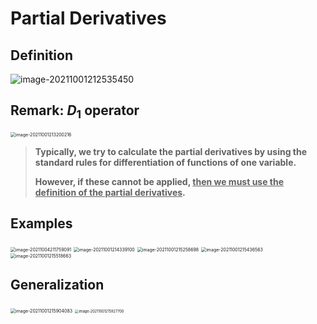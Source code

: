 # 	Partial Derivatives

## Definition

![image-20211001212535450](D:\dev\AllNote\.mdnote\assets\image-20211001212535450.png)

## Remark: $D_1$ operator

<img src="D:\dev\AllNote\.mdnote\assets\image-20211001213200216.png" alt="image-20211001213200216" style="zoom:50%;" />



>  **Typically, we try to calculate the partial derivatives by using the standard rules for differentiation of functions of one variable.** 
>
> **However, if these cannot be applied, <u>then we must use the definition of the partial derivatives</u>.**

## Examples

<img src="D:\dev\AllNote\.mdnote\assets\image-20211004211759091.png" alt="image-20211004211759091" style="zoom:50%;" />

<img src="D:\dev\AllNote\.mdnote\assets\image-20211001214339100.png" alt="image-20211001214339100" style="zoom:50%;" />

<img src="D:\dev\AllNote\.mdnote\assets\image-20211001215258698.png" alt="image-20211001215258698" style="zoom:50%;" />

<img src="D:\dev\AllNote\.mdnote\assets\image-20211001215436563.png" alt="image-20211001215436563" style="zoom:50%;" />

<img src="D:\dev\AllNote\.mdnote\assets\image-20211001215518663.png" alt="image-20211001215518663" style="zoom:50%;" />

## Generalization

<img src="D:\dev\AllNote\.mdnote\assets\image-20211001215904083.png" alt="image-20211001215904083" style="zoom:50%;" />

<img src="D:\dev\AllNote\.mdnote\assets\image-20211001215927700.png" alt="image-20211001215927700" style="zoom:40%;" />

